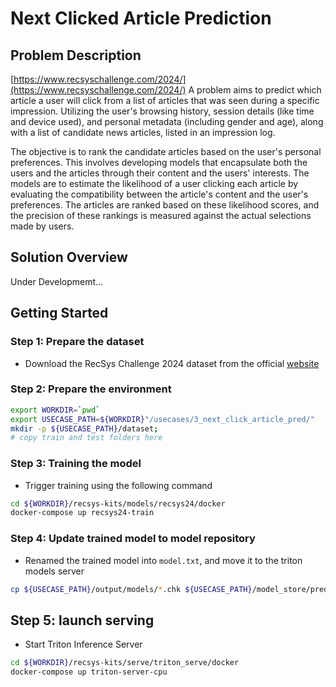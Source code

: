 # Next Clicked Article Prediction

## Problem Description
[https://www.recsyschallenge.com/2024/](https://www.recsyschallenge.com/2024/)
A problem aims to predict which article a user will click from a list of articles that was seen during a specific impression. Utilizing the user's browsing history, session details (like time and device used), and personal metadata (including gender and age), along with a list of candidate news articles, listed in an impression log. 

The objective is to rank the candidate articles based on the user's personal preferences. This involves developing models that encapsulate both the users and the articles through their content and the users' interests. The models are to estimate the likelihood of a user clicking each article by evaluating the compatibility between the article's content and the user's preferences. The articles are ranked based on these likelihood scores, and the precision of these rankings is measured against the actual selections made by users.

## Solution Overview
Under Developmemt...

## Getting Started

### Step 1: Prepare the dataset
- Download the RecSys Challenge 2024 dataset from the official [website](https://recsys.eb.dk/#dataset-container)

### Step 2: Prepare the environment
```bash
export WORKDIR=`pwd`
export USECASE_PATH=${WORKDIR}"/usecases/3_next_click_article_pred/"
mkdir -p ${USECASE_PATH}/dataset;
# copy train and test folders here
```

### Step 3: Training the model
- Trigger training using the following command
```bash
cd ${WORKDIR}/recsys-kits/models/recsys24/docker
docker-compose up recsys24-train
```

### Step 4: Update trained model to model repository 
- Renamed the trained model into `model.txt`, and move it to the triton models server
```bash
cp ${USECASE_PATH}/output/models/*.chk ${USECASE_PATH}/model_store/prediction/1/model.txt
```

## Step 5: launch serving
- Start Triton Inference Server
```bash
cd ${WORKDIR}/recsys-kits/serve/triton_serve/docker
docker-compose up triton-server-cpu
```